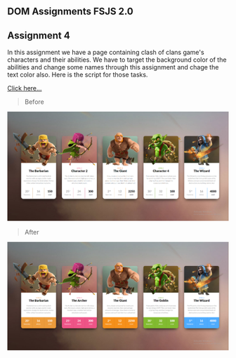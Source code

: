 ## DOM Assignments FSJS 2.0

## Assignment 4

In this assignment we have a page containing clash of clans game's characters and their abilities. We have to target the background color of the abilities and change some names through this assignment and chage the text color also. Here is the script for those tasks.

[Click here...](./script.js)

>Before

![](./assignment4.PNG)

>After

![](./assignment4-after.PNG)